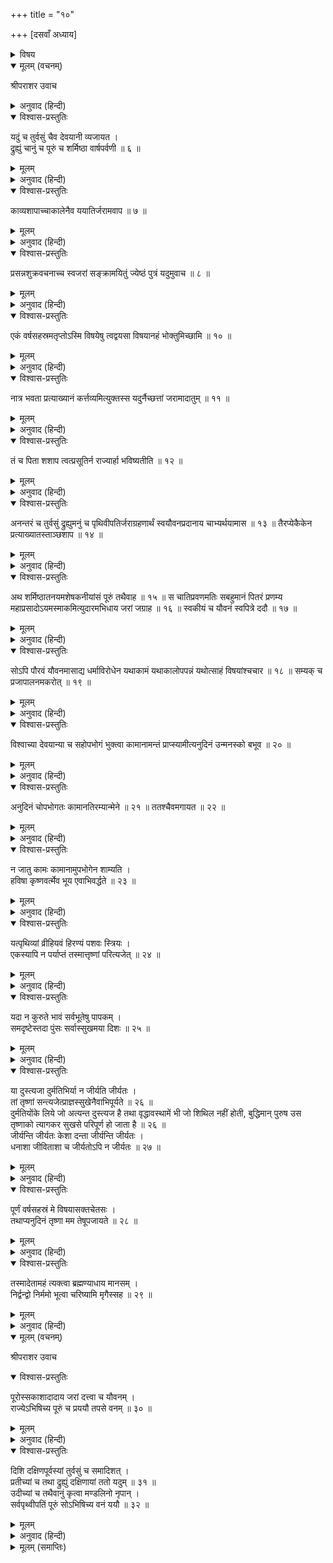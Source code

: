 +++
title = "१०"

+++
[दसवाँ अध्याय]



<details><summary>विषय</summary>

ययातिका चरित्र
</details>


<details open><summary>मूलम् (वचनम्)</summary>

श्रीपराशर उवाच
</details>

<details><summary>अनुवाद (हिन्दी)</summary>

यतिययातिसंयात्यायातिवियातिकृतिसंज्ञा नहुषस्य षट् पुत्रा महाबलपराक्रमा बभूवुः ॥ १ ॥  
श्रीपराशरजी बोले—नहुषके यति, ययाति, संयाति, आयाति, वियाति और कृति नामक छः महाबल-विक्रमशाली पुत्र हुए ॥ १ ॥  
यतिस्तुराज्यंनैच्छत् ॥ २ ॥ ययातिस्तुभूभृदभवत् ॥ ३ ॥  
यतिने राज्यकी इच्छा नहीं की, इसलिये ययाति ही राजा हुआ ॥ २-३ ॥  
उशनसश्च दुहितरं देवयानीं वार्षपर्वणीं च शर्मिष्ठामुपयेमे ॥ ४ ॥  
ययातिने शुक्राचार्यजीकी पुत्री देवयानी और वृषपर्वाकी कन्या शर्मिष्ठासे विवाह किया था ॥ ४ ॥  
अत्रानुवंशश्लोको भवति ॥ ५ ॥  
उनके वंशके सम्बन्धमें यह श्लोक प्रसिद्ध है— ॥ ५ ॥
</details>

<details open><summary>विश्वास-प्रस्तुतिः</summary>

यदुं च तुर्वसुं चैव देवयानी व्यजायत ।  
द्रुह्युं चानुं च पूरुं च शर्मिष्ठा वार्षपर्वणी ॥ ६ ॥
</details>

<details><summary>मूलम्</summary>

यदुं च तुर्वसुं चैव देवयानी व्यजायत ।  
द्रुह्युं चानुं च पूरुं च शर्मिष्ठा वार्षपर्वणी ॥ ६ ॥
</details>

<details><summary>अनुवाद (हिन्दी)</summary>

‘देवयानीने यदु और तुर्वसुको जन्म दिया तथा वृषपर्वाकी पुत्री शर्मिष्ठाने द्रुह्यु, अनु और पूरुको उत्पन्न किया’ ॥ ६ ॥
</details>

<details open><summary>विश्वास-प्रस्तुतिः</summary>

काव्यशापाच्चाकालेनैव ययातिर्जरामवाप ॥ ७ ॥
</details>

<details><summary>मूलम्</summary>

काव्यशापाच्चाकालेनैव ययातिर्जरामवाप ॥ ७ ॥
</details>

<details><summary>अनुवाद (हिन्दी)</summary>

ययातिको शुक्राचार्यजीके शापसे असमय ही वृद्धावस्थाने घेर लिया था ॥ ७ ॥
</details>

<details open><summary>विश्वास-प्रस्तुतिः</summary>

प्रसन्नशुक्रवचनाच्च स्वजरां सङ्क्रामयितुं ज्येष्ठं पुत्रं यदुमुवाच ॥ ८ ॥
</details>

<details><summary>मूलम्</summary>

प्रसन्नशुक्रवचनाच्च स्वजरां सङ्क्रामयितुं ज्येष्ठं पुत्रं यदुमुवाच ॥ ८ ॥
</details>

<details><summary>अनुवाद (हिन्दी)</summary>

पीछे शुक्रजीके प्रसन्न होकर कहनेपर उन्होंने अपनी वृद्धावस्थाको ग्रहण करनेके लिये बड़े पुत्र यदुसे कहा— ॥ ८ ॥  
वत्स त्वन्मातामहशापादियमकालेनैव जरा ममोपस्थिता तामहं तस्यैवानुग्रहाद्भवतस्सञ्चारयामि ॥ ९ ॥  
‘वत्स! तुम्हारे नानाजीके शापसे मुझे असमयमें ही वृद्धावस्थाने घेर लिया है, अब उन्हींकी कृपासे मैं उसे तुमको देना चाहता हूँ ॥ ९ ॥
</details>

<details open><summary>विश्वास-प्रस्तुतिः</summary>

एकं वर्षसहस्रमतृप्तोऽस्मि विषयेषु त्वद्वयसा विषयानहं भोक्तुमिच्छामि ॥ १० ॥
</details>

<details><summary>मूलम्</summary>

एकं वर्षसहस्रमतृप्तोऽस्मि विषयेषु त्वद्वयसा विषयानहं भोक्तुमिच्छामि ॥ १० ॥
</details>

<details><summary>अनुवाद (हिन्दी)</summary>

मैं अभी विषय-भोगोंसे तृप्त नहीं हुआ हूँ, इसलिये एक सहस्र वर्षतक मैं तुम्हारी युवावस्थासे उन्हें भोगना चाहता हूँ ॥ १० ॥
</details>

<details open><summary>विश्वास-प्रस्तुतिः</summary>

नात्र भवता प्रत्याख्यानं कर्त्तव्यमित्युक्तस्स यदुर्नैच्छत्तां जरामादातुम् ॥ ११ ॥
</details>

<details><summary>मूलम्</summary>

नात्र भवता प्रत्याख्यानं कर्त्तव्यमित्युक्तस्स यदुर्नैच्छत्तां जरामादातुम् ॥ ११ ॥
</details>

<details><summary>अनुवाद (हिन्दी)</summary>

इस विषयमें तुम्हें किसी प्रकारकी आनाकानी नहीं करनी चाहिये ।’ किन्तु पिताके ऐसा कहनेपर भी यदुने वृद्धावस्थाको ग्रहण करना न चाहा ॥ ११ ॥
</details>

<details open><summary>विश्वास-प्रस्तुतिः</summary>

तं च पिता शशाप त्वत्प्रसूतिर्न राज्यार्हा भविष्यतीति ॥ १२ ॥
</details>

<details><summary>मूलम्</summary>

तं च पिता शशाप त्वत्प्रसूतिर्न राज्यार्हा भविष्यतीति ॥ १२ ॥
</details>

<details><summary>अनुवाद (हिन्दी)</summary>

तब पिताने उसे शाप दिया कि तेरी सन्तान राज्य-पदके योग्य न होगी ॥ १२ ॥
</details>

<details open><summary>विश्वास-प्रस्तुतिः</summary>

अनन्तरं च तुर्वसुं द्रुह्युमनुं च पृथिवीपतिर्जराग्रहणार्थं स्वयौवनप्रदानाय चाभ्यर्थयामास ॥ १३ ॥ तैरप्येकैकेन प्रत्याख्यातस्ताञ्छशाप ॥ १४ ॥
</details>

<details><summary>मूलम्</summary>

अनन्तरं च तुर्वसुं द्रुह्युमनुं च पृथिवीपतिर्जराग्रहणार्थं स्वयौवनप्रदानाय चाभ्यर्थयामास ॥ १३ ॥ तैरप्येकैकेन प्रत्याख्यातस्ताञ्छशाप ॥ १४ ॥
</details>

<details><summary>अनुवाद (हिन्दी)</summary>

फिर राजा ययातिने तुर्वसु, द्रुह्यु और अनुसे भी अपना यौवन देकर वृद्धावस्था ग्रहण करनेके लिये कहा; तथा उनमेंसे प्रत्येकके अस्वीकार करनेपर उन्होंने उन सभीको शाप दे दिया ॥ १३-१४ ॥
</details>

<details open><summary>विश्वास-प्रस्तुतिः</summary>

अथ शर्मिष्ठातनयमशेषकनीयांसं पूरुं तथैवाह ॥ १५ ॥ स चातिप्रवणमतिः सबहुमानं पितरं प्रणम्य महाप्रसादोऽयमस्माकमित्युदारमभिधाय जरां जग्राह ॥ १६ ॥ स्वकीयं च यौवनं स्वपित्रे ददौ ॥ १७ ॥
</details>

<details><summary>मूलम्</summary>

अथ शर्मिष्ठातनयमशेषकनीयांसं पूरुं तथैवाह ॥ १५ ॥ स चातिप्रवणमतिः सबहुमानं पितरं प्रणम्य महाप्रसादोऽयमस्माकमित्युदारमभिधाय जरां जग्राह ॥ १६ ॥ स्वकीयं च यौवनं स्वपित्रे ददौ ॥ १७ ॥
</details>

<details><summary>अनुवाद (हिन्दी)</summary>

अन्तमें सबसे छोटे शर्मिष्ठाके पुत्र पूरुसे भी वही बात कही तो उसने अति नम्रता और आदरके साथ पिताको प्रणाम करके उदारतापूर्वक कहा—‘यह तो हमारे ऊपर आपका महान् अनुग्रह है ।’ ऐसा कहकर पूरुने अपने पिताकी वृद्धावस्था ग्रहण कर उन्हें अपना यौवन दे दिया ॥ १५—१७ ॥
</details>

<details open><summary>विश्वास-प्रस्तुतिः</summary>

सोऽपि पौरवं यौवनमासाद्य धर्माविरोधेन यथाकामं यथाकालोपपन्नं यथोत्साहं विषयांश्चचार ॥ १८ ॥ सम्यक् च प्रजापालनमकरोत् ॥ १९ ॥
</details>

<details><summary>मूलम्</summary>

सोऽपि पौरवं यौवनमासाद्य धर्माविरोधेन यथाकामं यथाकालोपपन्नं यथोत्साहं विषयांश्चचार ॥ १८ ॥ सम्यक् च प्रजापालनमकरोत् ॥ १९ ॥
</details>

<details><summary>अनुवाद (हिन्दी)</summary>

राजा ययातिने पूरुका यौवन लेकर समयानुसार प्राप्त हुए यथेच्छ विषयोंको अपने उत्साहके अनुसार धर्मपूर्वक भोगा और अपनी प्रजाका भली प्रकार पालन किया ॥ १८-१९ ॥
</details>

<details open><summary>विश्वास-प्रस्तुतिः</summary>

विश्वाच्या देवयान्या च सहोपभोगं भुक्त्वा कामानामन्तं प्राप्स्यामीत्यनुदिनं उन्मनस्को बभूव ॥ २० ॥
</details>

<details><summary>मूलम्</summary>

विश्वाच्या देवयान्या च सहोपभोगं भुक्त्वा कामानामन्तं प्राप्स्यामीत्यनुदिनं उन्मनस्को बभूव ॥ २० ॥
</details>

<details><summary>अनुवाद (हिन्दी)</summary>

फिर विश्वाची और देवयानीके साथ विविध भोगोंको भोगते हुए ‘मैं कामनाओंका अन्त कर दूँगा’—ऐसे सोचते-सोचते वे प्रतिदिन [भोगोंके लिये] उत्कण्ठित रहने लगे ॥ २० ॥
</details>

<details open><summary>विश्वास-प्रस्तुतिः</summary>

अनुदिनं चोपभोगतः कामानतिरम्यान्मेने ॥ २१ ॥ ततश्चैवमगायत ॥ २२ ॥
</details>

<details><summary>मूलम्</summary>

अनुदिनं चोपभोगतः कामानतिरम्यान्मेने ॥ २१ ॥ ततश्चैवमगायत ॥ २२ ॥
</details>

<details><summary>अनुवाद (हिन्दी)</summary>

और निरन्तर भोगते रहनेसे उन कामनाओंको अत्यन्त प्रिय मानने लगे; तदुपरान्त उन्होंने इस प्रकार अपना उद‍्गार प्रकट किया ॥ २१-२२ ॥
</details>

<details open><summary>विश्वास-प्रस्तुतिः</summary>

न जातु कामः कामानामुपभोगेन शाम्यति ।  
हविषा कृष्णवर्त्मेव भूय एवाभिवर्द्धते ॥ २३ ॥
</details>

<details><summary>मूलम्</summary>

न जातु कामः कामानामुपभोगेन शाम्यति ।  
हविषा कृष्णवर्त्मेव भूय एवाभिवर्द्धते ॥ २३ ॥
</details>

<details><summary>अनुवाद (हिन्दी)</summary>

‘भोगोंकी तृष्णा उनके भोगनेसे कभी शान्त नहीं होती, बल्कि घृताहुतिसे अग्निके समान वह बढ़ती ही जाती है ॥ २३ ॥
</details>

<details open><summary>विश्वास-प्रस्तुतिः</summary>

यत्पृथिव्यां व्रीहियवं हिरण्यं पशवः स्त्रियः ।  
एकस्यापि न पर्याप्तं तस्मात्तृष्णां परित्यजेत् ॥ २४ ॥
</details>

<details><summary>मूलम्</summary>

यत्पृथिव्यां व्रीहियवं हिरण्यं पशवः स्त्रियः ।  
एकस्यापि न पर्याप्तं तस्मात्तृष्णां परित्यजेत् ॥ २४ ॥
</details>

<details><summary>अनुवाद (हिन्दी)</summary>

सम्पूर्ण पृथिवीमें जितने भी धान्य, यव, सुवर्ण, पशु और स्त्रियाँ हैं वे सब एक मनुष्यके लिये भी सन्तोषजनक नहीं हैं, इसलिये तृष्णाको सर्वथा त्याग देना चाहिये ॥ २४ ॥
</details>

<details open><summary>विश्वास-प्रस्तुतिः</summary>

यदा न कुरुते भावं सर्वभूतेषु पापकम् ।  
समदृष्टेस्तदा पुंसः सर्वास्सुखमया दिशः ॥ २५ ॥
</details>

<details><summary>मूलम्</summary>

यदा न कुरुते भावं सर्वभूतेषु पापकम् ।  
समदृष्टेस्तदा पुंसः सर्वास्सुखमया दिशः ॥ २५ ॥
</details>

<details><summary>अनुवाद (हिन्दी)</summary>

जिस समय कोई पुरुष किसी भी प्राणीके लिये पापमयी भावना नहीं करता, उस समय उस समदर्शीके लिये सभी दिशाएँ सुखमयी हो जाती हैं ॥ २५ ॥
</details>

<details open><summary>विश्वास-प्रस्तुतिः</summary>

या दुस्त्यजा दुर्मतिभिर्या न जीर्यति जीर्यतः ।  
तां तृष्णां सन्त्यजेत्प्राज्ञस्सुखेनैवाभिपूर्यते ॥ २६ ॥  
दुर्मतियोंके लिये जो अत्यन्त दुस्त्यज है तथा वृद्धावस्थामें भी जो शिथिल नहीं होती, बुद्धिमान् पुरुष उस तृष्णाको त्यागकर सुखसे परिपूर्ण हो जाता है ॥ २६ ॥  
जीर्यन्ति जीर्यतः केशा दन्ता जीर्यन्ति जीर्यतः ।  
धनाशा जीविताशा च जीर्यतोऽपि न जीर्यतः ॥ २७ ॥
</details>

<details><summary>मूलम्</summary>

या दुस्त्यजा दुर्मतिभिर्या न जीर्यति जीर्यतः ।  
तां तृष्णां सन्त्यजेत्प्राज्ञस्सुखेनैवाभिपूर्यते ॥ २६ ॥  
दुर्मतियोंके लिये जो अत्यन्त दुस्त्यज है तथा वृद्धावस्थामें भी जो शिथिल नहीं होती, बुद्धिमान् पुरुष उस तृष्णाको त्यागकर सुखसे परिपूर्ण हो जाता है ॥ २६ ॥  
जीर्यन्ति जीर्यतः केशा दन्ता जीर्यन्ति जीर्यतः ।  
धनाशा जीविताशा च जीर्यतोऽपि न जीर्यतः ॥ २७ ॥
</details>

<details><summary>अनुवाद (हिन्दी)</summary>

अवस्थाके जीर्ण होनेपर केश और दाँत तो जीर्ण हो जाते हैं किन्तु जीवन और धनकी आशाएँ उसके जीर्ण होनेपर भी नहीं जीर्ण होतीं ॥ २७ ॥
</details>

<details open><summary>विश्वास-प्रस्तुतिः</summary>

पूर्णं वर्षसहस्रं मे विषयासक्तचेतसः ।  
तथाप्यनुदिनं तृष्णा मम तेषूपजायते ॥ २८ ॥
</details>

<details><summary>मूलम्</summary>

पूर्णं वर्षसहस्रं मे विषयासक्तचेतसः ।  
तथाप्यनुदिनं तृष्णा मम तेषूपजायते ॥ २८ ॥
</details>

<details><summary>अनुवाद (हिन्दी)</summary>

विषयोंमें आसक्त रहते हुए मुझे एक सहस्रवर्ष बीत गये, फिर भी नित्य ही उनमें मेरी कामना होती है ॥ २८ ॥
</details>

<details open><summary>विश्वास-प्रस्तुतिः</summary>

तस्मादेतामहं त्यक्त्वा ब्रह्मण्याधाय मानसम् ।  
निर्द्वन्द्वो निर्ममो भूत्वा चरिष्यामि मृगैस्सह ॥ २९ ॥
</details>

<details><summary>मूलम्</summary>

तस्मादेतामहं त्यक्त्वा ब्रह्मण्याधाय मानसम् ।  
निर्द्वन्द्वो निर्ममो भूत्वा चरिष्यामि मृगैस्सह ॥ २९ ॥
</details>

<details><summary>अनुवाद (हिन्दी)</summary>

अतः अब मैं इसे छोड़कर और अपने चित्तको भगवान‍्में ही स्थिरकर निर्द्वन्द्व और निर्मम होकर [वनमें] मृगोंके साथ विचरूँगा ॥ २९ ॥
</details>

<details open><summary>मूलम् (वचनम्)</summary>

श्रीपराशर उवाच
</details>

<details open><summary>विश्वास-प्रस्तुतिः</summary>

पूरोस्सकाशादादाय जरां दत्त्वा च यौवनम् ।  
राज्येऽभिषिच्य पूरुं च प्रययौ तपसे वनम् ॥ ३० ॥
</details>

<details><summary>मूलम्</summary>

पूरोस्सकाशादादाय जरां दत्त्वा च यौवनम् ।  
राज्येऽभिषिच्य पूरुं च प्रययौ तपसे वनम् ॥ ३० ॥
</details>

<details><summary>अनुवाद (हिन्दी)</summary>

श्रीपराशरजी बोले—तदनन्तर राजा ययातिने पूरुसे अपनी वृद्धावस्था लेकर उसका यौवन दे दिया और उसे राज्य-पदपर अभिषिक्त कर वनको चले गये ॥ ३० ॥
</details>

<details open><summary>विश्वास-प्रस्तुतिः</summary>

दिशि दक्षिणपूर्वस्यां तुर्वसुं च समादिशत् ।  
प्रतीच्यां च तथा द्रुह्युं दक्षिणायां ततो यदुम् ॥ ३१ ॥  
उदीच्यां च तथैवानुं कृत्वा मण्डलिनो नृपान् ।  
सर्वपृथ्वीपतिं पूरुं सोऽभिषिच्य वनं ययौ ॥ ३२ ॥
</details>

<details><summary>मूलम्</summary>

दिशि दक्षिणपूर्वस्यां तुर्वसुं च समादिशत् ।  
प्रतीच्यां च तथा द्रुह्युं दक्षिणायां ततो यदुम् ॥ ३१ ॥  
उदीच्यां च तथैवानुं कृत्वा मण्डलिनो नृपान् ।  
सर्वपृथ्वीपतिं पूरुं सोऽभिषिच्य वनं ययौ ॥ ३२ ॥
</details>

<details><summary>अनुवाद (हिन्दी)</summary>

उन्होंने दक्षिण-पूर्व दिशामें तुर्वसुको, पश्चिममें द्रुह्युको, दक्षिणमें यदुको और उत्तरमें अनुको माण्डलिकपदपर नियुक्त किया; तथा पूरुको सम्पूर्ण भूमण्डलके राज्यपर अभिषिक्तकर स्वयं वनको चले गये ॥ ३१-३२ ॥
</details>

<details><summary>मूलम् (समाप्तिः)</summary>

इति श्रीविष्णुपुराणे चतुर्थेंऽशे दशमोऽध्यायः ॥ १० ॥
</details>
